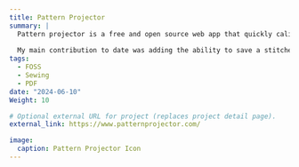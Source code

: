 ```yaml
---
title: Pattern Projector
summary: |
  Pattern projector is a free and open source web app that quickly calibrates projectors for sewing patterns. It also has tools for stitching together multiple page patterns, changing line thickness, inverting colors, flipping/rotating patterns, and more. 
  
  My main contribution to date was adding the ability to save a stitched PDF.
tags:
  - FOSS
  - Sewing
  - PDF
date: "2024-06-10"
Weight: 10

# Optional external URL for project (replaces project detail page).
external_link: https://www.patternprojector.com/

image:
  caption: Pattern Projector Icon
---
```

